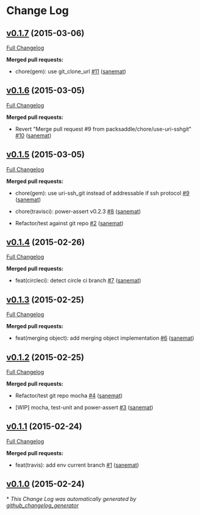 # Change Log

## [v0.1.7](https://github.com/packsaddle/ruby-saddler-reporter-support-git/tree/v0.1.7) (2015-03-06)

[Full Changelog](https://github.com/packsaddle/ruby-saddler-reporter-support-git/compare/v0.1.6...v0.1.7)

**Merged pull requests:**

- chore\(gem\): use git\_clone\_url [\#11](https://github.com/packsaddle/ruby-saddler-reporter-support-git/pull/11) ([sanemat](https://github.com/sanemat))

## [v0.1.6](https://github.com/packsaddle/ruby-saddler-reporter-support-git/tree/v0.1.6) (2015-03-05)

[Full Changelog](https://github.com/packsaddle/ruby-saddler-reporter-support-git/compare/v0.1.5...v0.1.6)

**Merged pull requests:**

- Revert "Merge pull request \#9 from packsaddle/chore/use-uri-sshgit" [\#10](https://github.com/packsaddle/ruby-saddler-reporter-support-git/pull/10) ([sanemat](https://github.com/sanemat))

## [v0.1.5](https://github.com/packsaddle/ruby-saddler-reporter-support-git/tree/v0.1.5) (2015-03-05)

[Full Changelog](https://github.com/packsaddle/ruby-saddler-reporter-support-git/compare/v0.1.4...v0.1.5)

**Merged pull requests:**

- chore\(gem\): use uri-ssh\_git instead of addressable if ssh protocol [\#9](https://github.com/packsaddle/ruby-saddler-reporter-support-git/pull/9) ([sanemat](https://github.com/sanemat))

- chore\(travisci\): power-assert v0.2.3 [\#8](https://github.com/packsaddle/ruby-saddler-reporter-support-git/pull/8) ([sanemat](https://github.com/sanemat))

- Refactor/test against git repo [\#2](https://github.com/packsaddle/ruby-saddler-reporter-support-git/pull/2) ([sanemat](https://github.com/sanemat))

## [v0.1.4](https://github.com/packsaddle/ruby-saddler-reporter-support-git/tree/v0.1.4) (2015-02-26)

[Full Changelog](https://github.com/packsaddle/ruby-saddler-reporter-support-git/compare/v0.1.3...v0.1.4)

**Merged pull requests:**

- feat\(circleci\): detect circle ci branch [\#7](https://github.com/packsaddle/ruby-saddler-reporter-support-git/pull/7) ([sanemat](https://github.com/sanemat))

## [v0.1.3](https://github.com/packsaddle/ruby-saddler-reporter-support-git/tree/v0.1.3) (2015-02-25)

[Full Changelog](https://github.com/packsaddle/ruby-saddler-reporter-support-git/compare/v0.1.2...v0.1.3)

**Merged pull requests:**

- feat\(merging object\): add merging object implementation [\#6](https://github.com/packsaddle/ruby-saddler-reporter-support-git/pull/6) ([sanemat](https://github.com/sanemat))

## [v0.1.2](https://github.com/packsaddle/ruby-saddler-reporter-support-git/tree/v0.1.2) (2015-02-25)

[Full Changelog](https://github.com/packsaddle/ruby-saddler-reporter-support-git/compare/v0.1.1...v0.1.2)

**Merged pull requests:**

- Refactor/test git repo mocha [\#4](https://github.com/packsaddle/ruby-saddler-reporter-support-git/pull/4) ([sanemat](https://github.com/sanemat))

- \[WIP\] mocha, test-unit and power-assert [\#3](https://github.com/packsaddle/ruby-saddler-reporter-support-git/pull/3) ([sanemat](https://github.com/sanemat))

## [v0.1.1](https://github.com/packsaddle/ruby-saddler-reporter-support-git/tree/v0.1.1) (2015-02-24)

[Full Changelog](https://github.com/packsaddle/ruby-saddler-reporter-support-git/compare/v0.1.0...v0.1.1)

**Merged pull requests:**

- feat\(travis\): add env current branch [\#1](https://github.com/packsaddle/ruby-saddler-reporter-support-git/pull/1) ([sanemat](https://github.com/sanemat))

## [v0.1.0](https://github.com/packsaddle/ruby-saddler-reporter-support-git/tree/v0.1.0) (2015-02-24)



\* *This Change Log was automatically generated by [github_changelog_generator](https://github.com/skywinder/Github-Changelog-Generator)*